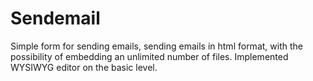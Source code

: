 # Sendemail
Simple form for sending emails, sending emails in html format, with the possibility of embedding an unlimited number of files. Implemented WYSIWYG editor on the basic level.
